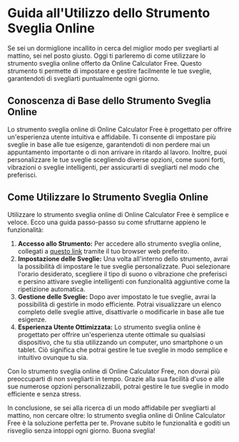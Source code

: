 Guida all'Utilizzo dello Strumento Sveglia Online
=================================================

Se sei un dormiglione incallito in cerca del miglior modo per svegliarti al mattino, sei nel posto giusto. Oggi ti parleremo di come utilizzare lo strumento sveglia online offerto da Online Calculator Free. Questo strumento ti permette di impostare e gestire facilmente le tue sveglie, garantendoti di svegliarti puntualmente ogni giorno.

Conoscenza di Base dello Strumento Sveglia Online
-------------------------------------------------

Lo strumento sveglia online di Online Calculator Free è progettato per offrire un'esperienza utente intuitiva e affidabile. Ti consente di impostare più sveglie in base alle tue esigenze, garantendoti di non perdere mai un appuntamento importante o di non arrivare in ritardo al lavoro. Inoltre, puoi personalizzare le tue sveglie scegliendo diverse opzioni, come suoni forti, vibrazioni o sveglie intelligenti, per assicurarti di svegliarti nel modo che preferisci.

Come Utilizzare lo Strumento Sveglia Online
-------------------------------------------

Utilizzare lo strumento sveglia online di Online Calculator Free è semplice e veloce. Ecco una guida passo-passo su come sfruttarne appieno le funzionalità:

1. **Accesso allo Strumento:** Per accedere allo strumento sveglia online, collegati a [questo link](https://www.onlinecalculatorsfree.com/it/tools/alarm-clock.html) tramite il tuo browser web preferito.
2. **Impostazione delle Sveglie:** Una volta all'interno dello strumento, avrai la possibilità di impostare le tue sveglie personalizzate. Puoi selezionare l'orario desiderato, scegliere il tipo di suono o vibrazione che preferisci e persino attivare sveglie intelligenti con funzionalità aggiuntive come la ripetizione automatica.
3. **Gestione delle Sveglie:** Dopo aver impostato le tue sveglie, avrai la possibilità di gestirle in modo efficiente. Potrai visualizzare un elenco completo delle sveglie attive, disattivarle o modificarle in base alle tue esigenze.
4. **Esperienza Utente Ottimizzata:** Lo strumento sveglia online è progettato per offrire un'esperienza utente ottimale su qualsiasi dispositivo, che tu stia utilizzando un computer, uno smartphone o un tablet. Ciò significa che potrai gestire le tue sveglie in modo semplice e intuitivo ovunque tu sia.

Con lo strumento sveglia online di Online Calculator Free, non dovrai più preoccuparti di non svegliarti in tempo. Grazie alla sua facilità d'uso e alle sue numerose opzioni personalizzabili, potrai gestire le tue sveglie in modo efficiente e senza stress.

In conclusione, se sei alla ricerca di un modo affidabile per svegliarti al mattino, non cercare oltre: lo strumento sveglia online di Online Calculator Free è la soluzione perfetta per te. Provane subito le funzionalità e goditi un risveglio senza intoppi ogni giorno. Buona sveglia!